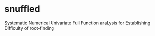 # snuffled
Systematic Numerical Univariate Full Function anaLysis for Establishing Difficulty of root-finding
